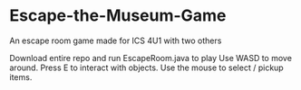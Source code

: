 # Escape-the-Museum-Game
An escape room game made for ICS 4U1 with two others

Download entire repo and run EscapeRoom.java to play
Use WASD to move around. Press E to interact with objects. Use the mouse to select / pickup items.
